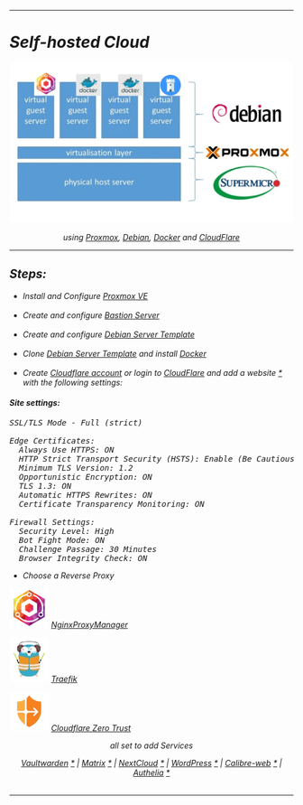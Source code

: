  
---  
  
# *Self-hosted Cloud*
  
<p align="center">
  <img src="https://github.com/vdarkobar/Home-Cloud/blob/main/shared/infrastructure.webp">
</p>
  
<p align="center">
<i>using <a href="https://www.proxmox.com/">Proxmox</a>, <a href="https://www.debian.org/">Debian</a>, <a href="https://www.docker.com/">Docker</a> and <a href="https://cloudflare.com/">CloudFlare</a>  
</p>  
  
---  
  
## Steps:
  
- Install and Configure <a href="https://github.com/vdarkobar/Home-Cloud/blob/main/shared/Proxmox.md">Proxmox VE</a>
  <br><br>
- Create and configure <a href="https://github.com/vdarkobar/Home-Cloud/blob/main/shared/Bastion.md">Bastion Server</a>
  <br><br>
- Create and configure <a href="https://github.com/vdarkobar/Home-Cloud/blob/main/shared/Debian.md">Debian Server Template</a>
  <br><br>
- Clone <a href="https://github.com/vdarkobar/Home-Cloud/blob/main/shared/Debian.md">Debian Server Template</a> and install <a href="https://github.com/vdarkobar/Home-Cloud/blob/main/shared/Docker.md">Docker</a>
  <br><br>
- Create <a href="https://dash.cloudflare.com/sign-up">Cloudflare account</a> or login to <a href="https://dash.cloudflare.com/">CloudFlare</a> and add a website <a href="https://support.cloudflare.com/hc/en-us/articles/201720164-Creating-a-Cloudflare-account-and-adding-a-website">*</a> with the following settings:
  
#### Site settings:  

<pre>
SSL/TLS Mode - Full (strict)  

Edge Certificates:  
  Always Use HTTPS: ON  
  HTTP Strict Transport Security (HSTS): Enable (Be Cautious)  
  Minimum TLS Version: 1.2  
  Opportunistic Encryption: ON  
  TLS 1.3: ON  
  Automatic HTTPS Rewrites: ON  
  Certificate Transparency Monitoring: ON   
  
Firewall Settings:  
  Security Level: High  
  Bot Fight Mode: ON  
  Challenge Passage: 30 Minutes  
  Browser Integrity Check: ON  
</pre>
  
- Choose a Reverse Proxy
  
  
<p align="left">
  <img src="https://github.com/vdarkobar/Home-Cloud/blob/main/shared/npm.webp"> <a href="https://github.com/vdarkobar/NPM">NginxProxyManager</a>
</p>
  
<p align="left">
  <img src="https://github.com/vdarkobar/Home-Cloud/blob/main/shared/traefik-logo.webp"> <a href="https://github.com/vdarkobar/NPM">Traefik</a>
</p>
  
<p align="left">
  <img src="https://github.com/vdarkobar/Home-Cloud/blob/main/shared/cloudflare-zero-trust.webp"> <a href="https://github.com/vdarkobar/NPM">Cloudflare Zero Trust</a>
</p>
  
  
<p align="center">
  all set to add Services
</p>
  
  
<p align="center">
  <a href="https://github.com/vdarkobar/Vaultwarden">Vaultwarden</a> <a href="https://github.com/dani-garcia/vaultwarden">*</a> |  
  <a href="https://github.com/vdarkobar/Matrix">Matrix</a> <a href="https://matrix.org/">*</a> |  
  <a href="https://github.com/vdarkobar/NC">NextCloud</a> <a href="https://nextcloud.com/">*</a> |  
  <a href="https://github.com/vdarkobar/WP">WordPress</a> <a href="https://wordpress.com/">*</a> |  
  <a href="https://github.com/vdarkobar/Calibre-web">Calibre-web</a> <a href="https://github.com/janeczku/calibre-web">*</a> |  
  <a href="https://github.com/vdarkobar/Authelia">Authelia</a> <a href="https://www.authelia.com/">*</a>  
  <br><br>
</p>  
  
  
---  
